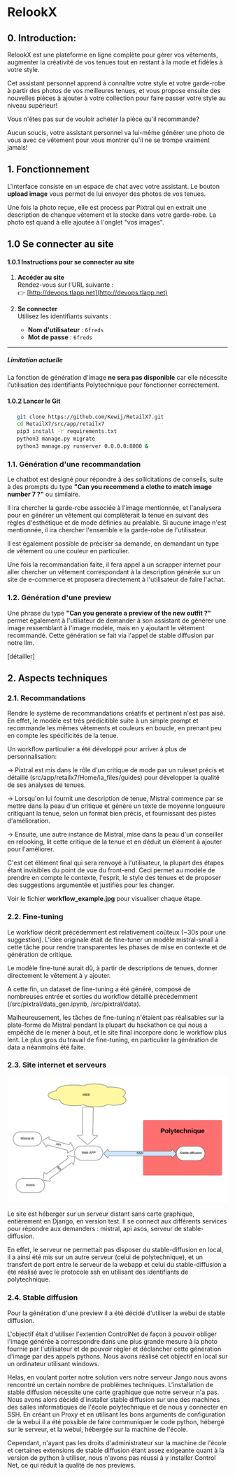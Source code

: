 # RelookX

## 0. Introduction:
RelookX est une plateforme en ligne complète pour gérer vos vêtements, augmenter la créativité de vos tenues tout en restant à la mode et fidèles à votre style.

Cet assistant personnel apprend à connaître votre style et votre garde-robe à partir des photos de vos meilleures tenues, et vous propose ensuite des nouvelles pièces à ajouter à votre collection pour faire passer votre style au niveau supérieur!

Vous n'êtes pas sur de vouloir acheter la pièce qu'il recommande?

Aucun soucis, votre assistant personnel va lui-même générer une photo de vous avec ce vêtement pour vous montrer qu'il ne se trompe vraiment jamais!

## 1. Fonctionnement
L'interface consiste en un espace de chat avec votre assistant. Le bouton **upload image** vous permet de lui envoyer des photos de vos tenues.

Une fois la photo reçue, elle est process par Pixtral qui en extrait une description de chanque vêtement et la stocke dans votre garde-robe. La photo est quand à elle ajoutée à l'onglet "vos images".

## 1.0 Se connecter au site

#### 1.0.1 Instructions pour se connecter au site

1. **Accéder au site**  
   Rendez-vous sur l'URL suivante :  
   👉 [http://devops.tlapp.net](http://devops.tlapp.net)

2. **Se connecter**  
   Utilisez les identifiants suivants :  
   - **Nom d'utilisateur** : `6freds`  
   - **Mot de passe** : `6freds`  

---

##### Limitation actuelle
La fonction de génération d'image **ne sera pas disponible** car elle nécessite l'utilisation des identifiants Polytechnique pour fonctionner correctement.

#### 1.0.2 Lancer le Git

```bash
   git clone https://github.com/Kewij/RetailX7.git
   cd RetailX7/src/app/retailx7
   pip3 install -r requirements.txt
   python3 manage.py migrate
   python3 manage.py runserver 0.0.0.0:8000 &
```

### 1.1. Génération d'une recommandation

Le chatbot est designé pour répondre à des sollicitations de conseils, suite à des prompts du type **"Can you recommend a clothe to match image number 7 ?"** ou similaire.

Il ira chercher la garde-robe associée à l'image mentionnée, et l'analysera pour en générer un vêtement qui complèterait la tenue en suivant des règles d'esthétique et de mode définies au préalable. Si aucune image n'est mentionnée, il ira chercher l'ensemble e la garde-robe de l'utilisateur.

Il est également possible de préciser sa demande, en demandant un type de vêtement ou une couleur en particulier.

Une fois la recommandation faite, il fera appel à un scrapper internet pour aller chercher un vêtement correspondant à la description générée sur un site de e-commerce et proposera directement à l'utilisateur de faire l'achat.

### 1.2. Génération d'une preview

Une phrase du type **"Can you generate a preview of the new outfit ?"** permet également à l'utiliateur de demander à son assistant de générer une image ressemblant à l'image modèle, mais en y ajoutant le vêtement recommandé. Cette génération se fait via l'appel de stable diffusion par notre llm.

[détailler]

## 2. Aspects techniques
### 2.1. Recommandations

Rendre le système de recommandations créatifs et pertinent n'est pas aisé. En effet, le modèle est très prédicitible suite à un simple prompt et recommande les mêmes vêtements et couleurs en boucle, en prenant peu en compte les spécificités de la tenue.

Un workflow particulier a été développé pour arriver à plus de personnalisation:

-> Pixtral est mis dans le rôle d'un critique de mode par un ruleset précis et détaillé (src/app/retailx7/Home/ia_files/guides) pour développer la qualité de ses analyses de tenues.

-> Lorsqu'on lui fournit une description de tenue, Mistral commence par se mettre dans la peau d'un critique et génère un texte de moyenne longueure critiquant la tenue, selon un format bien précis, et fournissant des pistes d'amélioration.

-> Ensuite, une autre instance de Mistral, mise dans la peau d'un conseiller en relooking, lit cette critique de la tenue et en déduit un élément à ajouter pour l'améliorer.

C'est cet élément final qui sera renvoyé à l'utilisateur, la plupart des étapes étant invisibles du point de vue du front-end. Ceci permet au modèle de prendre en compte le contexte, l'esprit, le style des tenues et de proposer des suggestions argumentée et justifiés pour les changer.

Voir le fichier **workflow_example.jpg** pour visualiser chaque étape.

### 2.2. Fine-tuning

Le workflow décrit précédemment est relativement coûteux (~30s pour une suggestion).
L'idée originale était de fine-tuner un modèle mistral-small à cette tâche pour rendre transparentes les phases de mise en contexte et de génération de critique.

Le modèle fine-tuné aurait dû, à partir de descriptions de tenues, donner directement le vêtement à y ajouter.

A cette fin, un dataset de fine-tuning a été généré, composé de nombreuses entrée et sorties du workflow détaillé précédemment (/src/pixtral/data_gen.ipynb, /src/pixtral/data).

Malheureusement, les tâches de fine-tuning n'étaient pas réalisables sur la plate-forme de Mistral pendant la plupart du hackathon ce qui nous a empêché de le mener à bout, et le site final incorpore donc le workflow plus lent. Le plus gros du travail de fine-tuning, en particulier la génération de data a néanmoins été faite.

### 2.3. Site internet et serveurs

![Architecture des services](./schema.png)

Le site est héberger sur un serveur distant sans carte graphique, entièrement en Django, en version test. Il se connect aux différents services pour répondre aux demanders : mistral, api asos, serveur de stable-diffusion.

En effet, le serveur ne permettait pas disposer du stable-diffusion en local, il a ainsi été mis sur un autre serveur (celui de polytechnique), et un transfert de port entre le serveur de la webapp et celui du stable-diffusion a été réalisé avec le protocole ssh en utilisant des identifiants de polytechnique.

### 2.4. Stable diffusion

Pour la génération d'une preview il a été décidé d'utiliser la webui de stable diffusion.

L'objectif était d'utiliser l'extention ControlNet de façon à pouvoir obliger l'image générée à correspondre dans une plus grande mesure à la photo fournie par l'utilisateur et de pouvoir régler et déclancher cette génération d'image par des appels pythons. 
Nous avons réalisé cet objectif en local sur un ordinateur utilisant windows. 

Helas, en voulant porter notre solution vers notre serveur Jango nous avons rencontré un certain nombre de problèmes techniques. 
L'installation de stable diffusion nécessite une carte graphique que notre serveur n'a pas. 
Nous avons alors décidé d'installer stable diffusion sur une des machines des salles informatiques de l'école polytechnique et de nous y connecter en SSH. 
En créant un Proxy et en utilisant les bons arguments de configuration de la webui il a été possible de faire communiquer le code python, hébergé sur le serveur, et la webui, hébergée sur la machine de l'école. 

Cependant, n'ayant pas les droits d'administrateur sur la machine de l'école et certaines extensions de stable diffusion étant assez exigeante quant à la version de python à utiliser, nous n'avons pas réussi à y installer Control Net, ce qui réduit la qualité de nos previews.
